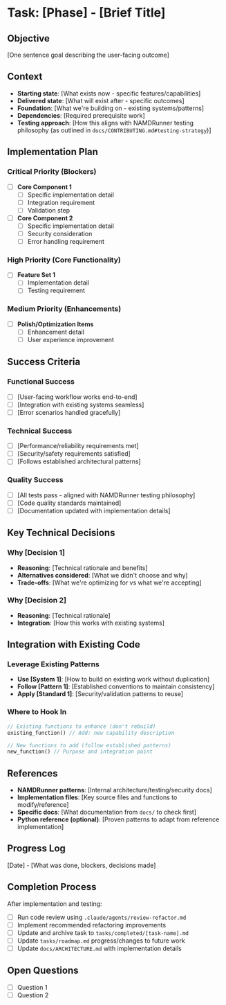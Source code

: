 # Task: [Phase] - [Brief Title]

## Objective
[One sentence goal describing the user-facing outcome]

## Context
- **Starting state**: [What exists now - specific features/capabilities]
- **Delivered state**: [What will exist after - specific outcomes]
- **Foundation**: [What we're building on - existing systems/patterns]
- **Dependencies**: [Required prerequisite work]
- **Testing approach**: [How this aligns with NAMDRunner testing philosophy (as outlined in `docs/CONTRIBUTING.md#testing-strategy`)]

## Implementation Plan

### Critical Priority (Blockers)
- [ ] **Core Component 1**
  - [ ] Specific implementation detail
  - [ ] Integration requirement
  - [ ] Validation step

- [ ] **Core Component 2**
  - [ ] Specific implementation detail
  - [ ] Security consideration
  - [ ] Error handling requirement

### High Priority (Core Functionality)
- [ ] **Feature Set 1**
  - [ ] Implementation detail
  - [ ] Testing requirement

### Medium Priority (Enhancements)
- [ ] **Polish/Optimization Items**
  - [ ] Enhancement detail
  - [ ] User experience improvement

## Success Criteria

### Functional Success
- [ ] [User-facing workflow works end-to-end]
- [ ] [Integration with existing systems seamless]
- [ ] [Error scenarios handled gracefully]

### Technical Success
- [ ] [Performance/reliability requirements met]
- [ ] [Security/safety requirements satisfied]
- [ ] [Follows established architectural patterns]

### Quality Success
- [ ] [All tests pass - aligned with NAMDRunner testing philosophy]
- [ ] [Code quality standards maintained]
- [ ] [Documentation updated with implementation details]

## Key Technical Decisions

### Why [Decision 1]
- **Reasoning**: [Technical rationale and benefits]
- **Alternatives considered**: [What we didn't choose and why]
- **Trade-offs**: [What we're optimizing for vs what we're accepting]

### Why [Decision 2]
- **Reasoning**: [Technical rationale]
- **Integration**: [How this works with existing systems]

## Integration with Existing Code

### Leverage Existing Patterns
- **Use [System 1]**: [How to build on existing work without duplication]
- **Follow [Pattern 1]**: [Established conventions to maintain consistency]
- **Apply [Standard 1]**: [Security/validation patterns to reuse]

### Where to Hook In
```rust
// Existing functions to enhance (don't rebuild)
existing_function() // Add: new capability description

// New functions to add (follow established patterns)
new_function() // Purpose and integration point
```

## References
- **NAMDRunner patterns**: [Internal architecture/testing/security docs]
- **Implementation files**: [Key source files and functions to modify/reference]
- **Specific docs**: [What documentation from `docs/` to check first]
- **Python reference (optional)**: [Proven patterns to adapt from reference implementation]

## Progress Log
[Date] - [What was done, blockers, decisions made]

## Completion Process
After implementation and testing:
- [ ] Run code review using `.claude/agents/review-refactor.md`
- [ ] Implement recommended refactoring improvements
- [ ] Update and archive task to `tasks/completed/[task-name].md`
- [ ] Update `tasks/roadmap.md` progress/changes to future work
- [ ] Update `docs/ARCHITECTURE.md` with implementation details

## Open Questions
- [ ] Question 1
- [ ] Question 2